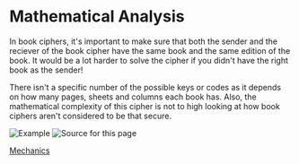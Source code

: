 # Mathematical Analysis 
In book ciphers, it's important to make sure that both the sender and the reciever of the book cipher have the same book and the same edition of the book. It would be a lot harder to solve the cipher if you didn't have the right book as the sender!

There isn't a specific number of the possible keys or codes as it depends on how many pages, sheets and columns each book has. Also, the mathematical complexity of this cipher is not to high looking at how book ciphers aren't considered to be that secure.

![Example](http://twimgs.com/ddj/images/article/2008/0809/080901dr01_f2.gif)
![Source for this page](https://www.drdobbs.com/security/the-book-cipher-algorithm/210603676)

[Mechanics](https://github.com/EPHS-CyberSecurity-2020-Hour3/CipherProject/blob/Book_Cipher/book_mechanics.md)


